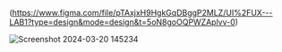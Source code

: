 (https://www.figma.com/file/pTAxjxH9HgkGqDBggP2MLZ/UI%2FUX---LAB1?type=design&mode=design&t=5oN8goOQPWZAplvv-0)

![Screenshot 2024-03-20 145234](https://github.com/sakib404/Online-Food-Delivery-App-Design/assets/62664582/63955736-ee9a-4462-8c82-6f8509f7d7a1)
